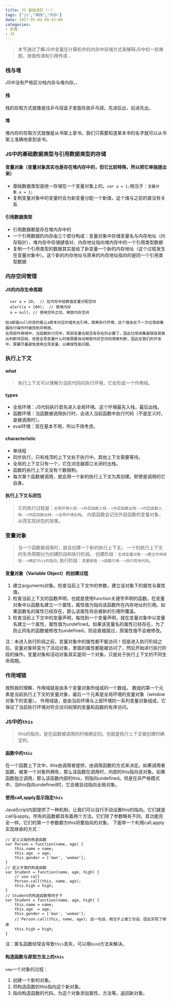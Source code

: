 ```yaml
---
title: JS 基础进阶（一）
tags: ["js","堆栈","内存"]
date: 2017-05-04 09:43:00
categories:
- 前端
- JS
---
```

> 本节通过了解JS中变量在计算机中的内存中存储方式来解释JS中的一些难题，按值传递和引用传递...

<!-- more -->
### 栈与堆
JS中没有严格区分栈内存与堆内存。、
#### 栈
栈的存取方式就像是往乒乓球盒子里面存放乒乓球。先进后出，后进先出。
#### 堆
堆内存的存取方式就像是从书架上拿书。我们只需要知道某本书的名字就可以从书架上准确地拿到该书。

### JS中的基础数据类型与引用数据类型的存储
#### 变量对象（变量对象其实也是存在堆内存中的，但它比较特殊，所以把它单独提出来）
- 基础数据类型是统一存储在一个变量对象上的。`var a = 1;`相当于：`变量对象.a = 1;`
- 复制变量对象中的变量时会为新变量分配一个新值，这个值与之前的直没有关系
#### 引用数据类型
- 引用数据都是存在堆内存中的
- 一个引用数据的内存由三个部分构成：变量对象中存储变量名与内存地址（内存指针）、堆内存中存储键值对、内存地址指向堆内存中的一个引用类型数据
- 复制一个引用类型的数据其实是给了新变量一个新的内存地址（这个过程发生在变量对象中）。这个新的内存地址与原来的内存地址指向的是同一个引用类型数据
### 内存空间管理
#### JS的内存生命周期
```JS
  var a = 20;  // 在内存中给数值变量分配空间
  alert(a + 100);  // 使用内存
  a = null; // 使用完毕之后，释放内存空间
```
    给a赋值null的目的是让a原本对应的值失去引用，脱离执行环境，这个值会在下一次垃圾收集器执行操作时被找到并释放。
    在局部作用域中，当函数执行完毕，局部变量也就没有存在的必要了。因此垃圾收集器很容易做出判断并回收。但是全局变量什么时候需要自动释放内存空间则很难判断，因此在我们的开发中，需要尽量避免使用全局变量，以确保性能问题。
### 执行上下文
#### what
> 执行上下文可以理解为当前代码的执行环境，它会形成一个作用域。

#### types
- 全局环境：JS代码执行首先进入全局环境。这个环境最先入栈，最后出栈。
- 函数环境：当函数被调用执行时，会进入当前函数中执行代码（不是定义时，是被调用时）。
- eval环境：现在基本不用，所以不用考虑。
#### characteristic
- 单线程
- 同步执行，只有栈顶的上下文处于执行中，其他上下文需要等待。
- 全局的上下文只有一个，它在浏览器窗口关闭时出栈。
- 函数的执行上下文没有个数限制。
- 每次某个函数被调用，就会用一个新的执行上下文为其创建。即使是调用的它自身。
#### 执行上下文与闭包
> 它的执行过程是：`全局环境入栈-->外层函数入栈-->外层函数出栈-->内层函数入栈-->内层函数出栈-->全局环境出栈`。
内层函数会记住外层函数的变量对象，从而实现闭包的效果。

### 变量对象
> 当一个函数被调用时，就会创建一个新的执行上下文。
一个的执行上下文的生命周期分为创建阶段和执行阶段。
创建阶段：`生成变量对象-->建立作用域链-->确定this的指向`;
执行阶段：`变量赋值-->函数引用-->执行其他代码`。

#### 变量对象（Variable Object）的创建过程
1. 建立arguments对象。检查当前上下文中的参数，建立该对象下的属性与属性值。
2. 检查当前上下文的函数声明，也就是使用function关键字声明的函数。在变量对象中以函数名建立一个属性，属性值为指向该函数所在内存地址的引用。如果函数名的属性已经存在，那么该属性将会被新的引用所覆盖。
3. 检查当前上下文中的变量声明，每找到一个变量声明，就在变量对象中以变量名建立一个属性，属性值为undefined。如果该变量名的属性已经存在，为了防止同名的函数被修改为undefined，则会直接跳过，原属性值不会被修改。

注：未进入执行阶段之前，变量对象中的属性都不能访问！但是进入执行阶段之后，变量对象转变为了活动对象，里面的属性都能被访问了，然后开始进行执行阶段的操作。变量对象和活动对象其实是同一个对象，只是处于执行上下文的不同生命周期。
### 作用域链
按照我的理解，作用域链是由多个变量对象所组成的一个数组。
数组的第一个元素是当前执行上下文的变量对象，最后一个元素是全局环境的变量对象（window对象下的变量）。
作用域链，是由当前环境与上层环境的一系列变量对象组成，它保证了当前执行环境对符合访问权限的变量和函数的有序访问。
### JS中的`this`
> this的指向，是在函数被调用的时候确定的。也就是执行上下文被创建时确定的。

#### 函数中的`this`
在一个函数上下文中，this由调用者提供，由调用函数的方式来决定。如果调用者函数，被某一个对象所拥有，那么该函数在调用时，内部的this指向该对象。如果函数独立调用，那么该函数内部的this，则指向undefined。但是在非严格模式中，当this指向undefined时，它会被自动指向全局对象。
#### 使用call,apply显示指定`this`
JavaScript内部提供了一种机制，让我们可以自行手动设置this的指向。它们就是call与apply。所有的函数都具有着两个方法。它们除了参数略有不同，其功能完全一样。它们的第一个参数都为this将要指向的对象。
下面举一个利用call,apply实现继承的方式：
```JS
// 定义父级的构造函数
var Person = function(name, age) {
    this.name = name;
    this.age  = age;
    this.gender = ['man', 'woman'];
}
// 定义子类的构造函数
var Student = function(name, age, high) {
    // use call
    Person.call(this, name, age);
    this.high = high;
}
// Student的构造函数等同于下
var Student = function(name, age, high) {
    this.name = name;
    this.age  = age;
    this.gender = ['man', 'woman'];
    // Person.call(this, name, age); 这一句话，相当于上面三句话，因此实现了继承
    this.high = high;
}
```
注：匿名函数经常会导致`this`丢失，可以用`bind`方法来解决。
#### 构造函数与原型方法上的`this`
`new`一个对象的过程：
1. 创建一个新的对象。
2. 将构造函数的this指向这个新对象。
3. 指向构造函数的代码，为这个对象添加属性，方法等。返回新对象。
